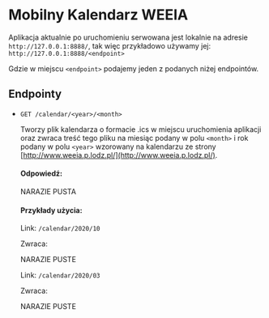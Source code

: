 # Mobilny Kalendarz WEEIA

  Aplikacja aktualnie po uruchomieniu serwowana jest lokalnie na adresie `http://127.0.0.1:8888/`, tak więc przykładowo używamy jej:
  `http://127.0.0.1:8888/<endpoint>`

  Gdzie w miejscu `<endpoint>` podajemy jeden z podanych niżej endpointów.

## Endpointy

* `GET /calendar/<year>/<month>`

  Tworzy plik kalendarza o formacie .ics w miejscu uruchomienia aplikacji oraz zwraca treść tego pliku na miesiąc podany w polu `<month>` i rok podany w polu `<year>` wzorowany na kalendarzu ze strony [http://www.weeia.p.lodz.pl/](http://www.weeia.p.lodz.pl/).

  #### Odpowiedź:

  NARAZIE PUSTA

  #### Przykłady użycia:
  Link:
  `/calendar/2020/10`

  Zwraca:
  
  NARAZIE PUSTE

  Link:
  `/calendar/2020/03`

  Zwraca:
  
  NARAZIE PUSTE
